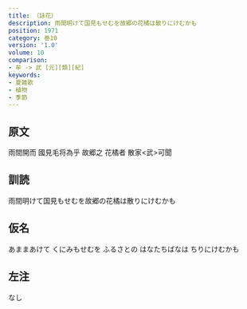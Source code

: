 ```yaml
---
title: （詠花）
description: 雨間明けて国見もせむを故郷の花橘は散りにけむかも
position: 1971
category: 巻10
version: '1.0'
volume: 10
comparison:
- 牟 -> 武 [元][類][紀]
keywords:
- 夏雑歌
- 植物
- 季節
---
```


## 原文

雨間開而 國見毛将為乎 故郷之 花橘者 散家<武>可聞

## 訓読

雨間明けて国見もせむを故郷の花橘は散りにけむかも

## 仮名

あままあけて くにみもせむを ふるさとの はなたちばなは ちりにけむかも

## 左注

なし
